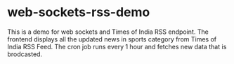 # web-sockets-rss-demo

This is a demo for web sockets and Times of India RSS endpoint. The frontend displays all the updated news in sports category 
from Times of India RSS Feed. The cron job runs every 1 hour and fetches new data that is brodcasted.
